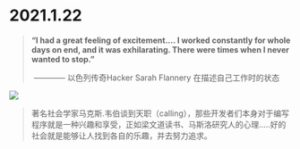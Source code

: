 # 2021.1.22

> **“I had a great feeling of excitement.… I worked constantly for whole days on end, and it was exhilarating. There were times when I never wanted to stop.”**
>
> ​    ———— 以色列传奇Hacker Sarah Flannery 在描述自己工作时的状态

![](https://images-cn.ssl-images-amazon.com/images/I/51LHBOgeCOL.jpg)

> 著名社会学家马克斯.韦伯谈到天职（calling），那些开发者们本身对于编写程序就是一种兴趣和享受，正如梁文道读书、马斯洛研究人的心理.....好的社会就是能够让人找到各自的乐趣，并去努力追求。